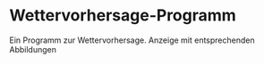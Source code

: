 Wettervorhersage-Programm
=========================

Ein Programm zur Wettervorhersage. Anzeige mit entsprechenden Abbildungen

